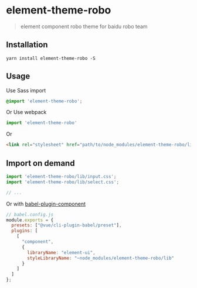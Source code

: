 # element-theme-robo

> element component robo theme for baidu robo team


## Installation
```shell
yarn install element-theme-robo -S
```

## Usage

Use Sass import

```css
@import 'element-theme-robo';
```

Or Use webpack
```javascript
import 'element-theme-robo'
```

Or
```html
<link rel="stylesheet" href="path/to/node_modules/element-theme-robo/lib/index.css">
```

##  Import on demand

```javascript
import 'element-theme-robo/lib/input.css';
import 'element-theme-robo/lib/select.css';

// ...
```

Or with [babel-plugin-component](https://github.com/ElementUI/babel-plugin-component)

```js
// babel.config.js
module.exports = {
  presets: ["@vue/cli-plugin-babel/preset"],
  plugins: [
    [
      "component",
      {
        libraryName: "element-ui",
        styleLibraryName: "~node_modules/element-theme-robo/lib"
      }
    ]
  ]
};
```
